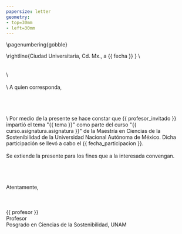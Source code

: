 ```yaml
---
papersize: letter
geometry:
- top=30mm
- left=30mm
---
```


\pagenumbering{gobble}

\rightline{Ciudad Universitaria, Cd. Mx., a {{ fecha }} }
\ 
\
\
\
\ 
\
\
\ 
A quien corresponda,
\
\
\
\
\
\ 
Por medio de la presente se hace constar que {{ profesor_invitado }} impartió el tema "{{ tema }}" como parte del curso "{{ curso.asignatura.asignatura }}" de la Maestría en Ciencias de la Sostenibilidad de la Universidad Nacional Autónoma de México. Dicha participación se llevó a cabo el {{ fecha_participacion }}.
\
\
Se extiende la presente para los fines que a la interesada convengan.
\
\
\
\
\
Atentamente,
\
\
\
\
{{ profesor }}
\
Profesor
\
Posgrado en Ciencias de la Sostenibilidad, UNAM